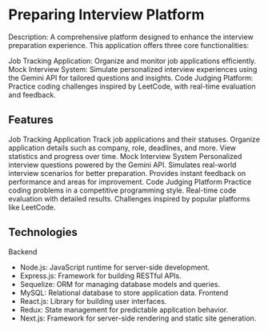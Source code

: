 # Preparing Interview Platform
Description: A comprehensive platform designed to enhance the interview preparation experience. This application offers three core functionalities:

Job Tracking Application: Organize and monitor job applications efficiently.
Mock Interview System: Simulate personalized interview experiences using the Gemini API for tailored questions and insights.
Code Judging Platform: Practice coding challenges inspired by LeetCode, with real-time evaluation and feedback.
## Features
Job Tracking Application
Track job applications and their statuses.
Organize application details such as company, role, deadlines, and more.
View statistics and progress over time.
Mock Interview System
Personalized interview questions powered by the Gemini API.
Simulates real-world interview scenarios for better preparation.
Provides instant feedback on performance and areas for improvement.
Code Judging Platform
Practice coding problems in a competitive programming style.
Real-time code evaluation with detailed results.
Challenges inspired by popular platforms like LeetCode.
## Technologies
Backend
- Node.js: JavaScript runtime for server-side development.
- Express.js: Framework for building RESTful APIs.
- Sequelize: ORM for managing database models and queries.
- MySQL: Relational database to store application data.
Frontend
- React.js: Library for building user interfaces.
- Redux: State management for predictable application behavior.
- Next.js: Framework for server-side rendering and static site generation.


 
